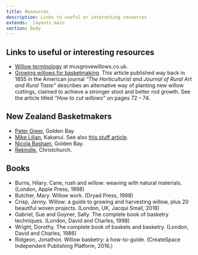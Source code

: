 ```yaml
---
title: Resources
description: Links to useful or interesting resources
extends: _layouts.main
section: body
---
```


## Links to useful or interesting resources
- [Willow terminology](https://www.musgrovewillows.co.uk/blog/the-language-of-the-willow-grower-weaver) at musgrovewillows.co.uk.
- [Growing willows for basketmaking](https://play.google.com/books/reader?id=UsbNAAAAMAAJ&pg=GBS.PA6&hl=en_GB). This article published way back in 1855 in the American journal *“The Horticulturist and Journal of Rural Art and Rural Taste”* describes an alternative way of planting new willow cuttings, claimed to achieve a stronger stool and better rod growth. See the article titled *“How to cut willows”* on pages 72 – 74.

## New Zealand Basketmakers
- [Peter Greer](https://www.willowworks.co.nz/about), Golden Bay
- [Mike Lilian](https://windwillowbasketry.com), Kakanui. See also [this stuff article](https://www.stuff.co.nz/life-style/homed/garden/113810882/from-baskets-to-caskets-kakanui-weaver-keeps-traditional-craft-alive).
- [Nicola Basham](https://www.gowillow.co.nz), Golden Bay. 
- [Rekindle](https://www.rekindle.org.nz/pages/about-us), Christchurch.

## Books
- Burns, Hilary. Cane, rush and willow: weaving with natural materials. (London, Apple Press, 1998)
- Butcher, Mary. Willow work. (Dryad Press, 1998)
- Crisp, Jenny. Willow: a guide to growing and harvesting willow, plus 20 beautiful woven projects. (London, UK, Jacqui Small, 2018)
- Gabriel, Sue and Goyner, Sally. The complete book of basketry techniques. (London, David and Charles, 1998)
- Wright, Dorothy. The complete book of baskets and basketry. (London, David and Charles, 1986)
- Ridgeon, Jonathon. Willow basketry: a how-to-guide. (CreateSpace Independent Publishing Platform, 2016.)